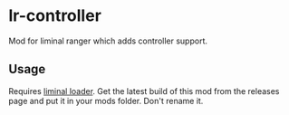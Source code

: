 # lr-controller
Mod for liminal ranger which adds controller support.

## Usage
Requires [liminal loader](http://www.github.com/samjones246/liminal-loader). Get the latest build of this mod from the releases page and put it in your mods folder. Don't rename it.
